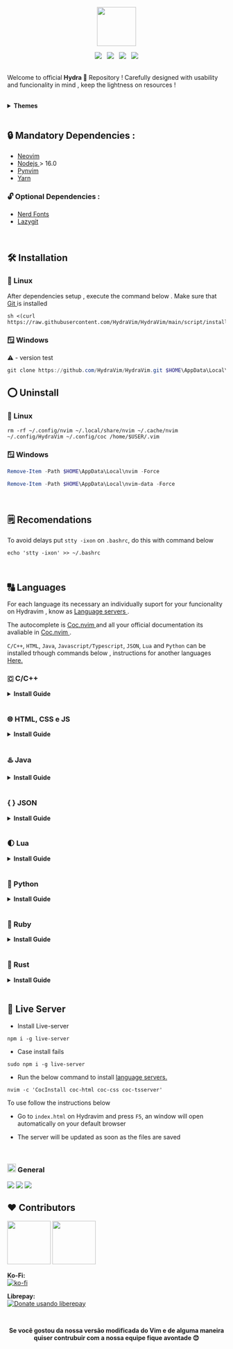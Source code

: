 <p align="center"><img width="auto" height="90" src="http://www.pngall.com/wp-content/uploads/4/Settings-PNG-Images.png"></p>

<p align="center"><img src="https://img.shields.io/github/issues/HydraVim/Hydravim?color=171b20&label=Issues%20%20&logo=gnubash&labelColor=e05f65&logoColor=ffffff">&nbsp;&nbsp;&nbsp;<img src="https://img.shields.io/github/forks/Hydravim/HydraVim?color=171b20&label=Forks%20%20&logo=git&labelColor=f1cf8a&logoColor=ffffff">&nbsp;&nbsp;&nbsp;<img src="https://img.shields.io/github/stars/HydraVim/HydraVim?color=171b20&label=Stargazers&logo=github&labelColor=70a5eb">&nbsp;&nbsp;&nbsp;<img src="https://img.shields.io/badge/-Works on my machine-%2378dba9?style=flat&logo=linux&labelColor=171b20&logoColor=ffffff"></p>

</b><br>Welcome to official <b>  ️Hydra 🌊</b> Repository ! Carefully designed with usability and funcionality in mind , keep the lightness on resources !</p>

<br />

<details>
  <summary> <b> Themes </b> </summary>

![TNPrint](https://user-images.githubusercontent.com/98850074/200186219-31bc10d3-8818-46ba-820e-ef8b7c5c9e40.png)


<hr>

<br>

![CPPRINT](https://user-images.githubusercontent.com/98850074/200188164-d7ce95dd-cb35-40e8-b192-10aa02b18341.png)


<hr>

<br>

![githubmode](https://user-images.githubusercontent.com/98850074/200182890-3cc9326e-811c-4bd4-a5bc-2cf2931b384b.png)
</details>

<br>

## 🔒 Mandatory Dependencies :

- <a href="https://neovim.io/" target="_blank"> Neovim </a>
- <a href="https://nodejs.org" target="_blank"> Nodejs </a> > 16.0
- <a href="https://github.com/neovim/pynvim" target="_blank"> Pynvim </a>
- <a href="https://classic.yarnpkg.com/lang/en/docs/install/" target="_blank"> Yarn </a>
 
### 🔓 Optional Dependencies :
- <a href="https://www.nerdfonts.com/" target="_blank"> Nerd Fonts </a>
- <a href="https://github.com/jesseduffield/lazygit" target="_blank"> Lazygit </a>

<br>

## 🛠 Installation 

### 🐧 Linux
After dependencies setup  , execute the command below . Make sure that <a href="https://git-scm.com/" target="_blank"> Git </a> is installed <p>

```shell
sh <(curl https://raw.githubusercontent.com/HydraVim/HydraVim/main/script/install.sh)
```

### 🪟 Windows
⚠ - version test
```powershell
git clone https://github.com/HydraVim/HydraVim.git $HOME\AppData\Local\nvim --depth 1 --branch main && nvim
```
  
## ⭕ Uninstall
  
### 🐧 Linux
```shell
rm -rf ~/.config/nvim ~/.local/share/nvim ~/.cache/nvim ~/.config/HydraVim ~/.config/coc /home/$USER/.vim
```

### 🪟 Windows
```powershell
Remove-Item -Path $HOME\AppData\Local\nvim -Force
```
```powershell
Remove-Item -Path $HOME\AppData\Local\nvim-data -Force
```
  
<br />
  
## 🗒️ Recomendations
To avoid delays put `stty -ixon` on `.bashrc`, do this with command below
``` shell
echo 'stty -ixon' >> ~/.bashrc
```

<br />  
  
## 🔠 Languages
For each language its necessary an individually suport for your funcionality on Hydravim , know as <a href="https://github.com/neoclide/coc.nvim/wiki/Language-servers#supported-features" target="_blank"> Language servers </a>.<br>

The autocomplete is <a href="https://github.com/neoclide/coc.nvim" target="_blank"> Coc.nvim </a> and all your official documentation its avaliable in <a href="https://github.com/neoclide/coc.nvim" target="_blank"> Coc.nvim </a>. 
  
```C/C++```, ```HTML```, ```Java```, ```Javascript/Typescript```, ```JSON```, ```Lua``` and ```Python``` can be installed trhough commands below , instructions for another languages <a href="" target="_blank"> Here.</a><p>

  ### 🇨 C/C++
<details>
  <summary><b>Install Guide</b></summary>
    
- Install ```gcc```, ```g++``` and ```make```

``` shell
sudo apt-get install manpages-dev
```
- Install <a href="https://clangd.llvm.org/installation.html" target="_blank"> CLangd</a> >= 8.0, to autocomplete
  
``` shell
sudo apt-get install clangd-12
```
- Run the below command to install  <a href="https://github.com/neoclide/coc.nvim/wiki/Language-servers#supported-features" target="_blank"> language servers.</a>
  
``` shell
nvim -c 'CocInstall coc-clangd'
```
</details>
  
<br />
  
### 🌐 HTML, CSS e JS
  
<details>
  <summary><b>Install Guide</b></summary>
  
- Run the below command to install <a href="https://github.com/neoclide/coc.nvim/wiki/Language-servers#supported-features" target="_blank"> language servers.</a>
  
``` shell
nvim -c 'CocInstall coc-html coc-css coc-tsserver'
```
  
</details>
<br />

### ♨️ Java
<details>
  <summary><b>Install Guide</b></summary>
  
- Instale o <a href="https://www.oracle.com/java/technologies/downloads/" target="_blank"> Java JDK </a >>= 11<p>

- Run the below command to install <a href="https://github.com/neoclide/coc.nvim/wiki/Language-servers#supported-features" target="_blank"> language servers.</a>

``` shell
nvim -c 'CocInstall coc-java'
```

</details>
<br />

  ### <b> { } </b> JSON
<details>

  <summary><b>Install Guide</b></summary>

- Run the below command to install <a href="https://github.com/neoclide/coc.nvim/wiki/Language-servers#supported-features" target="_blank"> language servers.</a>

``` shell
nvim -c 'CocInstall coc-json'
```
</details>
  
<br />

### 🌓 Lua
<details>
  <summary><b>Install Guide</b></summary>

- Run the below command to install <a href="https://github.com/neoclide/coc.nvim/wiki/Language-servers#supported-features" target="_blank"> language servers.</a>
``` shell
nvim -c 'CocInstall coc-sumneko-lua'
```
</details>

<br />

### 🐍 Python
<details>
  <summary><b>Install Guide</b></summary>
- Install <a href="https://www.python.org/downloads/" target="_blank"> Python3 </a>
  
``` shell
sudo apt install python3
```

- Run the command below to install <a href="https://github.com/neoclide/coc.nvim/wiki/Language-servers#supported-features" target="_blank"> language servers.</a>
  
``` shell
nvim -c 'CocInstall coc-python'
```
</details

<br />

<br />
 
 ### 💎 Ruby
<details>
  <summary><b>Install Guide</b></summary>
  
- Install <a href="https://www.ruby-lang.org/" target="_blank"> Ruby </a>
  
``` shell
sudo apt install ruby
```

- Install <a href="https://solargraph.org/" target="_blank"> Solargraph - lsp</a>
  
``` shell
gem install solargraph
```

- Run the command below to install <a href="https://github.com/neoclide/coc.nvim/wiki/Language-servers#supported-features" target="_blank"> solargraph in COC.</a>
  
``` shell
nvim -c 'CocInstall coc-solargraph'
```
</details

<br />

<br />
 
### 🦀 Rust
<details>
  <summary><b>Install Guide</b></summary>
  
- Install <a href="https://www.rust-lang.org" target="_blank"> Rust</a>
    
``` shell
sudo apt install rustc
```
    
- Install rust-analyzer binary
    
```
 curl -L https://github.com/rust-lang/rust-analyzer/releases/latest/download/rust-analyzer-x86_64-unknown-linux-gnu.gz | gunzip -c - > ~/.local/bin/rust-analyzer
```

  Change permission to be executable
```
 chmod +x ~/.local/bin/rust-analyzer 
```
  Read with caution :
  If your ~/.local/bin is not in your path you should to add to your $PATH variable on Shell !
  
  To verify if exist <b>~/.local/bin</b> in your $PATH , type :
  ```
 echo $PATH | whereis rust-analyzer
  ```
  
  ```shell
    # If your $PATH contains something like the output below , its already on your path
 $ /home/$USER/.cargo/bin or /home/$USER/.local/bin
    
    # Else
 export PATH=~/.local/bin:$PATH or put in your .zshrc .bashrc and so on.
  ```
  
 Restart your shell to apply changes , and done.
  
  ⚠️ <b> ATTENTION ! </b> ⚠️
  ```shell
  # Case the options above doesn't work try this
 sudo ln -s ~/.local/bin/rust-analyzer /usr/local/bin
  ```
  To make a symlink to binary directory restart your shell and done.
<br>

- Run the below command to install <a href="https://github.com/neoclide/coc.nvim/wiki/Language-servers#supported-features" target="_blank"> language servers.</a>
    
``` shell
nvim -c 'CocInstall coc-rust-analyzer'
```
</details>
  
<br />

## 🐙 Live Server
- Install Live-server
``` shell
npm i -g live-server
```
- Case install fails
``` shell
sudo npm i -g live-server
```

- Run the below command to install <a href="https://github.com/neoclide/coc.nvim/wiki/Language-servers#supported-features" target="_blank"> language servers.</a>

``` shell
nvim -c 'CocInstall coc-html coc-css coc-tsserver'
```
To use follow the instructions below <p>
- Go to `index.html` on Hydravim and press `F5`, an window will open automatically on your default browser <p>
- The server will be updated as soon as the files are saved
<br />

### <img width="auto" height="20px" src="https://github.com/oddlama/vane/blob/main/docs/vane.png"> General
  
<img src="https://img.shields.io/badge/Mantained:-Yes! (Bug fixes, Repository , Website..)-brightgreen?style=flat">
<img src="https://img.shields.io/badge/State:-Optimized (Utilizable)-brightgreen?style=flat">
<img src="https://img.shields.io/badge/RAM usage:-~138MB/Max-brightgreen?style=flat">

## ❤️ Contributors
  <span>
    <img src="https://user-images.githubusercontent.com/98850074/200189379-5b831bfd-a902-46c8-914e-284e53308dc2.png" width=100 height=100>
  </span>

  <span> 
    <img src="https://user-images.githubusercontent.com/98850074/200189532-28bd2d72-76e8-4650-a293-9fdfa64c4b73.png" width=100 height=100>
  </span>



<b>Ko-Fi:</b><br>
  [![ko-fi](https://ko-fi.com/img/githubbutton_sm.svg)](https://ko-fi.com/)

<b>Librepay:</b> <br>
<a href="https://liberapay.com/"><img alt="Donate usando liberepay" src="https://liberapay.com/assets/widgets/donate.svg"></a> 

<br /> 

<p align="center"><b> Se você gostou da nossa versão modificada do Vim e de alguma maneira quiser contrubuir com a nossa equipe fique avontade 😊</b> </p>
